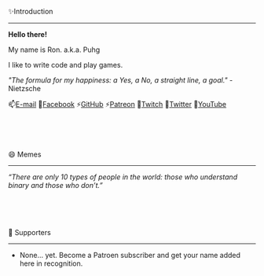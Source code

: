 ✨Introduction
___
**Hello there!**

My name is Ron.  a.k.a. Puhg

I like to write code and play games.

*"The formula for my happiness: a Yes, a No, a straight line, a goal."* - Nietzsche

📫[E-mail](mailto://ronhowe@hotmail.com)
💬[Facebook](https://www.facebook.com/Puhg-Plays-111519027154532)
⚡[GitHub](https://github.com/ronhowe)
⚡[Patreon](https://www.patreon.com/ronhowe)
🔭[Twitch](https://www.twitch.tv/puhg)
💬[Twitter](https://twitter.com/ronhowe)
🔭[YouTube](https://www.youtube.com/channel/UCpq0yabh29TtD9ri1SSZ3jA)

<br />
<br />
<br />

😄 Memes
___
*“There are only 10 types of people in the world: those who understand binary and those who don’t.”*

<br />
<br />
<br />

👯 Supporters
___
- None... yet.  Become a Patroen subscriber and get your name added here in recognition.
<br />
<br />
<br />
